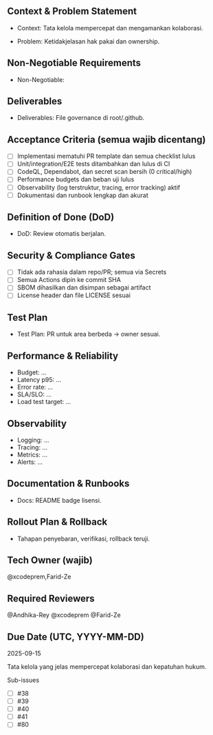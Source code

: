<!-- AUTO:ENTERPRISE_TEMPLATE_V1 BEGIN -->
<!-- epic:#83 domain:4:Governance repo (LICENSE, CODEOWNERS, CONTRIBUTING, CoC) generated:2025-08-23T18:24:41.854Z -->
## Context & Problem Statement
- Context: Tata kelola mempercepat dan mengamankan kolaborasi.

- Problem: Ketidakjelasan hak pakai dan ownership.

## Non-Negotiable Requirements
- Non-Negotiable:

## Deliverables
- Deliverables: File governance di root/.github.

## Acceptance Criteria (semua wajib dicentang)
- [ ] Implementasi mematuhi PR template dan semua checklist lulus
- [ ] Unit/integration/E2E tests ditambahkan dan lulus di CI
- [ ] CodeQL, Dependabot, dan secret scan bersih (0 critical/high)
- [ ] Performance budgets dan beban uji lulus
- [ ] Observability (log terstruktur, tracing, error tracking) aktif
- [ ] Dokumentasi dan runbook lengkap dan akurat

## Definition of Done (DoD)
- DoD: Review otomatis berjalan.

## Security & Compliance Gates
- [ ] Tidak ada rahasia dalam repo/PR; semua via Secrets
- [ ] Semua Actions dipin ke commit SHA
- [ ] SBOM dihasilkan dan disimpan sebagai artifact
- [ ] License header dan file LICENSE sesuai

## Test Plan
- Test Plan: PR untuk area berbeda → owner sesuai.

## Performance & Reliability
- Budget: ...
- Latency p95: ...
- Error rate: ...
- SLA/SLO: ...
- Load test target: ...

## Observability
- Logging: ...
- Tracing: ...
- Metrics: ...
- Alerts: ...

## Documentation & Runbooks
- Docs: README badge lisensi.

## Rollout Plan & Rollback
- Tahapan penyebaran, verifikasi, rollback teruji.

## Tech Owner (wajib)
@xcodeprem,Farid-Ze

## Required Reviewers
@Andhika-Rey @xcodeprem @Farid-Ze

## Due Date (UTC, YYYY-MM-DD)
2025-09-15
<!-- AUTO:ENTERPRISE_TEMPLATE_V1 END -->

Tata kelola yang jelas mempercepat kolaborasi dan kepatuhan hukum.

Sub-issues
- [ ] #38
- [ ] #39
- [ ] #40
- [ ] #41
- [ ] #80
